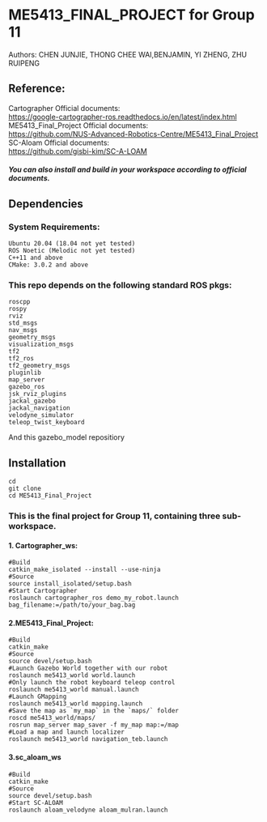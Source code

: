 # ME5413_FINAL_PROJECT for Group 11  

Authors: CHEN JUNJIE, THONG CHEE WAI,BENJAMIN, YI ZHENG, ZHU RUIPENG

## Reference:  

Cartographer Official documents:  
https://google-cartographer-ros.readthedocs.io/en/latest/index.html  
ME5413_Final_Project Official documents:  
https://github.com/NUS-Advanced-Robotics-Centre/ME5413_Final_Project  
SC-Aloam Official documents:  
https://github.com/gisbi-kim/SC-A-LOAM  

##### You can also install and build in your workspace according to official documents.

## Dependencies

### System Requirements:

    Ubuntu 20.04 (18.04 not yet tested)
    ROS Noetic (Melodic not yet tested)
    C++11 and above
    CMake: 3.0.2 and above
    
### This repo depends on the following standard ROS pkgs:

    roscpp
    rospy
    rviz
    std_msgs
    nav_msgs
    geometry_msgs
    visualization_msgs
    tf2
    tf2_ros
    tf2_geometry_msgs
    pluginlib
    map_server
    gazebo_ros
    jsk_rviz_plugins
    jackal_gazebo
    jackal_navigation
    velodyne_simulator
    teleop_twist_keyboard

And this gazebo_model repositiory  

## Installation   

    cd  
    git clone  
    cd ME5413_Final_Project   

### This is the final project for Group 11, containing three sub-workspace.
#### 1. Cartographer_ws:

    #Build
    catkin_make_isolated --install --use-ninja
    #Source
    source install_isolated/setup.bash
    #Start Cartographer
    roslaunch cartographer_ros demo_my_robot.launch bag_filename:=/path/to/your_bag.bag

#### 2.ME5413_Final_Project:
 
    #Build  
    catkin_make  
    #Source  
    source devel/setup.bash  
    #Launch Gazebo World together with our robot  
    roslaunch me5413_world world.launch  
    #Only launch the robot keyboard teleop control  
    roslaunch me5413_world manual.launch  
    #Launch GMapping  
    roslaunch me5413_world mapping.launch  
    #Save the map as `my_map` in the `maps/` folder  
    roscd me5413_world/maps/  
    rosrun map_server map_saver -f my_map map:=/map  
    #Load a map and launch localizer  
    roslaunch me5413_world navigation_teb.launch  

#### 3.sc_aloam_ws

    #Build  
    catkin_make  
    #Source
    source devel/setup.bash  
    #Start SC-ALOAM  
    roslaunch aloam_velodyne aloam_mulran.launch   


